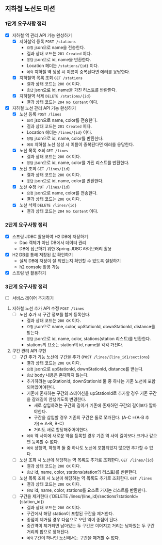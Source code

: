 
## 지하철 노선도 미션
### 1단계 요구사항 정리
- [x] 지하철 역 관리 API 기능 완성하기
  - [x] 지하철역 등록 `POST /stations`
    - `요청` json으로 name을 전송한다. 
    - 결과 상태 코드는 `201 Created` 이다.
    - `응답` json으로 id, name을 반환한다.
    - Location 헤더는 `/stations/{id}` 이다.
    - `예외` 지하철 역 생성 시 이름이 중복된다면 에러를 응답한다.
  - [x] 지하철역 목록 조회 `GET /stations`
    - 결과 상태 코드는 `200 OK` 이다.
    - `응답` json으로 id, name을 가진 리스트를 반환한다.
  - [x] 지하철역 삭제 `DELETE /stations/{id}`
    - 결과 상태 코드는 `204 No Content` 이다.
- [x] 지하철 노선 관리 API 기능 완성하기
  - [x] 노선 등록 `POST /lines`
    - `요청` json으로 name, color를 전송한다.
    - 결과 상태 코드는 `201 Created` 이다.
    - Location 헤더는 `/lines/{id}` 이다.
    - `응답` json으로 id, name, color를 반환한다.
    - `예외` 지하철 노선 생성 시 이름이 중복된다면 에러를 응답한다.
  - [x] 노선 목록 조회 `GET /lines`
    - 결과 상태 코드는 `200 OK` 이다.
    - `응답` json으로 id, name, color를 가진 리스트를 반환한다.
  - [x] 노선 조회 `GET /lines/{id}`
    - 결과 상태 코드는 `200 OK` 이다.
    - `응답` json으로 id, name, color를 반환한다.
  - [x] 노선 수정 `PUT /lines/{id}`
    - `요청` json으로 name, color를 전송한다.
    - 결과 상태 코드는 `200 OK` 이다.
  - [x] 노선 삭제 `DELETE /lines/{id}`
    - 결과 상태 코드는 `204 No Content` 이다.

### 2단계 요구사항 정리
- [x] 스프링 JDBC 활용하여 H2 DB에 저장하기
  - Dao 객체가 아닌 DB에서 데이터 관리
  - DB에 접근하기 위한 Spring JDBC 라이브러리 활용
- [x] H2 DB를 통해 저장된 값 확인하기
  - 실제 DB에 저장이 잘 되었는지 확인할 수 있도록 설정하기
  - h2 console 활용 가능
- [x] 스프링 빈 활용하기

### 3단계 요구사항 정리
- [ ] 서비스 레이어 추가하기
1. 지하철 노선 추가 API 수정 `POST /lines`
   - [ ] 노선 추가 시 구간 정보를 함께 등록한다.
     - 결과 상태 코드는 `200 OK` 이다.
     - `요청` json으로 name, color, upStationId, downStationId, distance를 받는다.
     - `응답` json으로 id, name, color, stations(station 리스트)를 반환한다.
     - stations의 요소는 station의 id, name을 각각 가진다.
2. 구간 관리 API 구현
    - [ ] 구간 추가 기능 노선에 구간을 추가 (`POST /lines/{line_id}/sections`)
      - 결과 상태 코드는 `200 OK` 이다.
      - `요청` json으로 upStationId, downStationId, distance를 받는다.
      - `응답` body 내용은 존재하지 않는다.
      - 추가하려는 upStationId, downStationId 둘 중 하나는 기존 노선에 포함되어있어야한다.
      - 기존에 존재하는 구간의 스테이션을 upStationId로 추가할 경우 기존 구간을 갈래길이 안생기도록 변경한다.
        - 새로 삽입하려는 구간의 길이가 기존에 존재하던 구간의 길이보다 짧아야한다.
        - 구간을 삽입할 경우 기존의 구간은 둘로 쪼개진다. (A-C =(A-B 추가)=> A-B, B-C)
        - 거리도 새로 할당해주어야한다.
      - `예외` 역 사이에 새로운 역을 등록할 경우 기존 역 사이 길이보다 크거나 같으면 등록할 수 없다.
      - `예외` 상행역, 하행역 둘 중 하나도 노선에 포함되있지 않으면 추가할 수 없다.
    - [ ] 노선 조회 시 노선에 해당하는 역 목록도 추가로 조회한다. `GET /lines/{id}`
      - 결과 상태 코드는 `200 OK` 이다.
      - `응답` id, name, color, stations(station의 리스트)를 반환한다.
    - [ ] 노선 목록 조회 시 노선에 해당하는 역 목록도 추가로 조회한다. `GET /lines`
      - 결과 상태 코드는 `200 OK` 이다.
      - `응답` id, name, color, stations를 요소로 가지는 리스트를 반환한다.
    - [ ] 구간을 제거한다 (`DELETE /lines/{line_id}/sections?stationId={station_id})
      - 결과 상태 코드는 `200 OK` 이다. 
      - 구간에서 해당 station이 포함된 구간을 제거한다.
      - 종점이 제거될 경우 다음으로 오던 역이 종점이 된다.
      - 중간역이 제거되면 남아있는 두 구간은 이어지고 거리는 남아있는 두 구간 거리의 합으로 정해진다.
      - `예외`구간이 하나인 노선에서는 구간을 제거할 수 없다.
